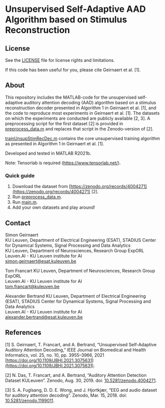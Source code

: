 # Unsupervised Self-Adaptive AAD Algorithm based on Stimulus Reconstruction

## License

See the [LICENSE](LICENSE.md) file for license rights and limitations.

If this code has been useful for you, please cite Geirnaert et al. [1].

## About

This repository includes the MATLAB-code for the unsupervised self-adaptive auditory attention decoding (AAD) algorithm based on a stimulus reconstruction decoder presented in Algorithm 1 in Geirnaert et al. [1], and the code to reproduce most experiments in Geirnaert et al. [1]. The datasets on which the experiments are conducted are publicly available [2, 3]. A preprocessing script for the first dataset [2] is provided in [preprocess_data.m](preprocess_data.m) and replaces that script in the Zenodo-version of [2].

[trainUnsupStimRecDec.m](trainUnsupStimRecDec.m) contains the core unsupervised training algorithm as presented in Algorithm 1 in Geirnaert et al. [1].

Developed and tested in MATLAB R2021b.

Note: Tensorlab is required (https://www.tensorlab.net/).

### Quick guide

1. Download the dataset from [https://zenodo.org/records/4004271](https://zenodo.org/records/4004271) [2].
2. Run [preprocess_data.m](preprocess_data.m).
3. Run [main.m](main.m).
4. Add your own datasets and play around!

## Contact
Simon Geirnaert  
KU Leuven, Department of Electrical Engineering (ESAT), STADIUS Center for Dynamical Systems, Signal Processing and Data Analytics  
KU Leuven, Department of Neurosciences, Research Group ExpORL  
Leuven.AI - KU Leuven institute for AI  
<simon.geirnaert@esat.kuleuven.be>

Tom Francart
KU Leuven, Department of Neurosciences, Research Group ExpORL  
Leuven.AI - KU Leuven institute for AI  
<tom.francart@kuleuven.be>

Alexander Bertrand
KU Leuven, Department of Electrical Engineering (ESAT), STADIUS Center for Dynamical Systems, Signal Processing and Data Analytics  
Leuven.AI - KU Leuven institute for AI  
<alexander.bertrand@esat.kuleuven.be>

 ## References
 
[1] S. Geirnaert, T. Francart, and A. Bertrand, “Unsupervised Self-Adaptive Auditory Attention Decoding,” IEEE Journal on Biomedical and Health Informatics, vol. 25, no. 10, pp. 3955–3966, 2021 [https://doi.org/10.1109/JBHI.2021.3075631](https://doi.org/10.1109/JBHI.2021.3075631).

[2] N. Das, T. Francart, and A. Bertrand, “Auditory Attention Detection Dataset KULeuven”. Zenodo, Aug. 30, 2019. doi: [10.5281/zenodo.4004271](https://zenodo.org/records/4004271).

[3] S. A. Fuglsang, D. D. E. Wong, and J. Hjortkjær, “EEG and audio dataset for auditory attention decoding”. Zenodo, Mar. 15, 2018. doi: [10.5281/zenodo.1199011](https://zenodo.org/records/1199011).

